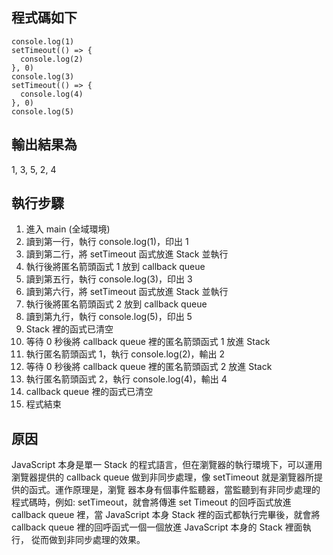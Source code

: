 ## 程式碼如下

    console.log(1)
    setTimeout(() => {
      console.log(2)
    }, 0)
    console.log(3)
    setTimeout(() => {
      console.log(4)
    }, 0)
    console.log(5)

## 輸出結果為

1, 3, 5, 2, 4

## 執行步驟

1. 進入 main (全域環境)
2. 讀到第一行，執行 console.log(1)，印出 1
3. 讀到第二行，將 setTimeout 函式放進 Stack 並執行
4. 執行後將匿名箭頭函式 1 放到 callback queue
5. 讀到第五行，執行 console.log(3)，印出 3
6. 讀到第六行，將 setTimeout 函式放進 Stack 並執行
7. 執行後將匿名箭頭函式 2 放到 callback queue
8. 讀到第九行，執行 console.log(5)，印出 5
9. Stack 裡的函式已清空
10. 等待 0 秒後將 callback queue 裡的匿名箭頭函式 1 放進 Stack
11. 執行匿名箭頭函式 1，執行 console.log(2)，輸出 2
12. 等待 0 秒後將 callback queue 裡的匿名箭頭函式 2 放進 Stack
13. 執行匿名箭頭函式 2，執行 console.log(4)，輸出 4
14. callback queue 裡的函式已清空
15. 程式結束

## 原因

JavaScript 本身是單一 Stack 的程式語言，但在瀏覽器的執行環境下，可以運用瀏覽器提供的
callback queue 做到非同步處理，像 setTimeout 就是瀏覽器所提供的函式。運作原理是，瀏覽
器本身有個事件監聽器，當監聽到有非同步處理的程式碼時，例如: setTimeout，就會將傳進 set
Timeout 的回呼函式放進 callback queue 裡，當 JavaScript 本身 Stack 裡的函式都執行完畢後，就會將 callback queue 裡的回呼函式一個一個放進 JavaScript 本身的 Stack 裡面執行，
從而做到非同步處理的效果。
